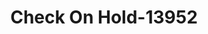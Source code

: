---
f_zip-code: 32117
f_state-code: FL
title: Check On Hold-13952
f_phone: 386-248-1119
f_city-only: Daytona Beach
f_address: 875 Mason Ave Daytona Beach
f_location-unique-id: '13952'
slug: check-on-hold-13952
updated-on: '2024-05-30T13:46:58.046Z'
created-on: '2024-05-30T13:36:59.803Z'
published-on: '2024-05-30T13:54:32.469Z'
f_city-state: cms/city/daytona-beach-fl.md
f_company: cms/company/check-on-hold.md
f_state: cms/state/florida.md
layout: '[payday-loan].html'
tags: payday-loan
---